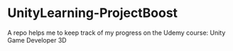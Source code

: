 # UnityLearning-ProjectBoost
A repo helps me to keep track of my progress on the Udemy course: Unity Game Developer 3D
